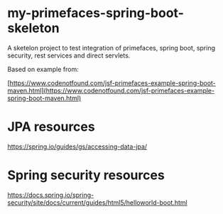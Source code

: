 # my-primefaces-spring-boot-skeleton

A sketelon project to test integration of primefaces, spring boot, spring security, rest services and direct servlets.

Based on example from:

[https://www.codenotfound.com/jsf-primefaces-example-spring-boot-maven.html](https://www.codenotfound.com/jsf-primefaces-example-spring-boot-maven.html)

# JPA resources
https://spring.io/guides/gs/accessing-data-jpa/

# Spring security resources
https://docs.spring.io/spring-security/site/docs/current/guides/html5/helloworld-boot.html
